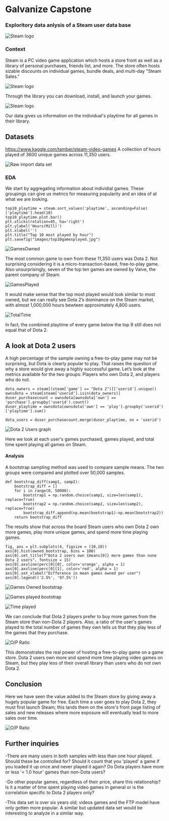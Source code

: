 # Galvanize Capstone
### Exploritory data anlysis of a Steam user data base

![Steam logo](/images/Steam.jpg)


 
### Context
Steam is a PC video game application which hosts a store front as well as a library of personal purchases, friends list, and more. The store often hosts sizable discounts on individual games, bundle deals, and multi-day "Steam Sales." 

![Steam logo](/images/steamstore.jpeg)

Through the library you can download, install, and launch your games.

![Steam logo](/images/steam-lib.jpg)

Our data gives us information on the individual's playtime for all games in their library. 

## Datasets

https://www.kaggle.com/tamber/steam-video-games
A collection of hours played of 3600 unique games across 11,350 users. 

![Raw import data set](/images/steam_raw.png)


### EDA

We start by aggregating information about individial games. These groupings can give us metrics for measuring popularity and an idea of at what we are looking. 

```
top10_playtime = steam.sort_values('playtime', ascending=False)['playtime'].head(10)
top10_playtime.plot.bar()
plt.xticks(rotation=45, ha='right')
plt.ylabel('Hours(Mill)')
plt.xlabel('')
plt.title("Top 10 most played by hour")
plt.savefig("images/top10gamesplayed.jpg")
```

![GamesOwned](/images/topowned.png)


The most common game to own from these 11,350 users was Dota 2. Not surprising considering it is a micro-transaction-based, free-to-play game. Also unsurprisingly, seven of the top ten games are owned by Valve, the parent company of Steam.

![GamesPlayed](/images/top10gamesplayed.png)


It would make sense that the top most played would look similar to most owned, but we can really see Dota 2’s dominance on the Steam market, with almost 1,000,000 hours bewteen approximately 4,800 users.


![TotalTime](/images/totaltime_pie.png)


In fact, the combined playtime of every game below the top 9 still does not equal that of Dota 2.




## A look at Dota 2 users

A high percentage of the sample owning a free-to-play game may not be surprising, but Dota is clearly popular to play. That raises the question of why a store would give away a highly successful game. Let’s look at the metrics available for the two groups: Players who own Dota 2, and players who do not. 

```
dota_owners = steam[(steam['game'] == "Dota 2")]['userid'].unique()
ownsdota = steam[steam['userid'].isin(dota_owners)]
duser_purchasecount = ownsdota[ownsdota['own'] == 'purchase'].groupby('userid').count()
duser_playtime = ownsdota[ownsdota['own'] == 'play'].groupby('userid')['playtime'].sum()

dota_users = duser_purchasecount.merge(duser_playtime, on = 'userid')
```

![Dota 2 Users graph](/images/Users_db.png)

Here we look at each user's games purchased, games played, and total time spent playing all games on Steam. 

#### Analysis


A bootstrap sampling method was used to compare sample means. The two groups were compared and plotted over 50,000 samples. 

```
def bootstrap_diff(samp1, samp2):
    bootstrap_diff = []
    for i in range(0, 50000):
        bootstrap1 = np.random.choice(samp1, size=len(samp1), replace=True)
        bootstrap2 = np.random.choice(samp2, size=len(samp2), replace=True)
        bootstrap_diff.append(np.mean(bootstrap1)-np.mean(bootstrap2))
    return bootstrap_diff
```
The results show that across the board Steam users who own Dota 2 own more games, play more unique games, and spend more time playing games.

```
fig, axs = plt.subplots(4, figsize = (10,10))
axs[0].hist(owned_bootstrap, bins = 100)
axs[0].set_title(f"Dota 2 users own {means[0]} more games than none Dota 2 users", fontsize = 15)
axs[0].axvline(perc[0][0], color='orange', alpha = 1)
axs[0].axvline(perc[0][1], color='red', alpha = 1)
axs[0].set_xlabel("Difference in mean games owned per user")
axs[0].legend(('2.5%', '97.5%'))
```

![Games Owned bootstrap](/images/owned_bootstrap2.png)


![Games played bootstrap](/images/played_bootstrap2.png)


![Time played](/images/playtime_bootstrap2.png)


We can conclude that Dota 2 players prefer to buy more games from the Steam store than non-Dota 2 players. Also, a ratio of the user's games played to the total number of games they own tells us that they play less of the games that they purchase. 

![O/P Ratio](/images/op_bootstrap2.png)

This demonstrates the real power of hosting a free-to-play game on a game store. Dota 2 users own more and spend more time playing video games on Steam, but they play less of their overall library than users who do not own Dota 2. 

## Conclusion
Here we have seen the value added to the Steam store by giving away a hugely popular game for free. Each time a user goes to play Dota 2, they must first launch Steam; this lands them on the store's front page listing of sales and new releases where more exposure will eventually lead to more sales over time.


![O/P Ratio](/images/steamsale.jpg)



## Further inquiries


-There are many users in both samples with less than one hour played. Should these be controlled for? Should it count that you 'played' a game if you loaded it up once and never played it again? Do Dota players have more or less '< 1.0 hour' games than non-Dota users?

-Do other popular games, regardless of their price, share this relationship? Is it a matter of time spent playing video games in general or is the correlation specific to Dota 2 players only?


-This data set is over six years old; videos games and the FTP model have only gotten more popular. A similar but updated data set would be interesting to analyze in a similar way.